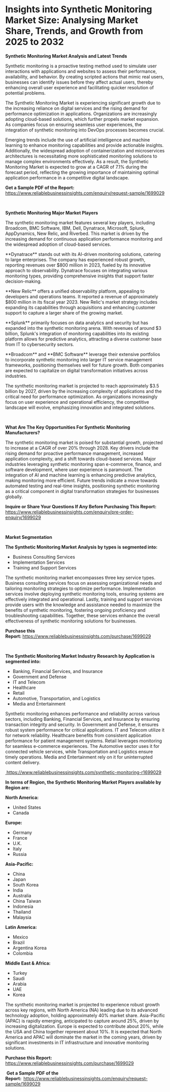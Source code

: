 <p><h1>Insights into Synthetic Monitoring Market Size: Analysing Market Share, Trends, and Growth from 2025 to 2032</h1></p><p><strong>Synthetic Monitoring Market Analysis and Latest Trends</strong></p>
<p><p>Synthetic monitoring is a proactive testing method used to simulate user interactions with applications and websites to assess their performance, availability, and behavior. By creating scripted actions that mimic real users, businesses can identify issues before they affect actual users, thereby enhancing overall user experience and facilitating quicker resolution of potential problems.</p><p>The Synthetic Monitoring Market is experiencing significant growth due to the increasing reliance on digital services and the rising demand for performance optimization in applications. Organizations are increasingly adopting cloud-based solutions, which further propels market expansion. As companies focus on ensuring seamless user experiences, the integration of synthetic monitoring into DevOps processes becomes crucial. </p><p>Emerging trends include the use of artificial intelligence and machine learning to enhance monitoring capabilities and provide actionable insights. Additionally, the widespread adoption of containerization and microservices architectures is necessitating more sophisticated monitoring solutions to manage complex environments effectively. As a result, the Synthetic Monitoring Market is expected to grow at a CAGR of 7.1% during the forecast period, reflecting the growing importance of maintaining optimal application performance in a competitive digital landscape.</p></p>
<p><strong>Get a Sample PDF of the Report:&nbsp;</strong> <a href="https://www.reliablebusinessinsights.com/enquiry/request-sample/1699029?utm_campaign=2782&utm_medium=2&utm_source=Github&utm_content=ia&utm_term=19042025&utm_id=synthetic-monitoring">https://www.reliablebusinessinsights.com/enquiry/request-sample/1699029</a></p>
<p>&nbsp;</p>
<p><strong>Synthetic Monitoring Major Market Players</strong></p>
<p><p>The synthetic monitoring market features several key players, including Broadcom, BMC Software, IBM, Dell, Dynatrace, Microsoft, Splunk, AppDynamics, New Relic, and Riverbed. This market is driven by the increasing demand for continuous application performance monitoring and the widespread adoption of cloud-based services.</p><p>**Dynatrace** stands out with its AI-driven monitoring solutions, catering to large enterprises. The company has experienced robust growth, reporting revenues over $800 million in 2023, fueled by its innovative approach to observability. Dynatrace focuses on integrating various monitoring types, providing comprehensive insights that support faster decision-making.</p><p>**New Relic** offers a unified observability platform, appealing to developers and operations teams. It reported a revenue of approximately $800 million in its fiscal year 2023. New Relic's market strategy includes expanding its capabilities through acquisitions and enhancing customer support to capture a larger share of the growing market.</p><p>**Splunk** primarily focuses on data analytics and security but has expanded into the synthetic monitoring arena. With revenues of around $3 billion, Splunk's integration of monitoring capabilities into its existing platform allows for predictive analytics, attracting a diverse customer base from IT to cybersecurity sectors.</p><p>**Broadcom** and **BMC Software** leverage their extensive portfolios to incorporate synthetic monitoring into larger IT service management frameworks, positioning themselves well for future growth. Both companies are expected to capitalize on digital transformation initiatives across industries.</p><p>The synthetic monitoring market is projected to reach approximately $3.5 billion by 2027, driven by the increasing complexity of applications and the critical need for performance optimization. As organizations increasingly focus on user experience and operational efficiency, the competitive landscape will evolve, emphasizing innovation and integrated solutions.</p></p>
<p>&nbsp;</p>
<p><strong>What Are The Key Opportunities For Synthetic Monitoring Manufacturers?</strong></p>
<p><p>The synthetic monitoring market is poised for substantial growth, projected to increase at a CAGR of over 20% through 2028. Key drivers include the rising demand for proactive performance management, increased application complexity, and a shift towards cloud-based services. Major industries leveraging synthetic monitoring span e-commerce, finance, and software development, where user experience is paramount. The integration of AI and machine learning is enhancing predictive analytics, making monitoring more efficient. Future trends indicate a move towards automated testing and real-time insights, positioning synthetic monitoring as a critical component in digital transformation strategies for businesses globally.</p></p>
<p><strong>Inquire or Share Your Questions If Any Before Purchasing This Report:</strong> <a href="https://www.reliablebusinessinsights.com/enquiry/pre-order-enquiry/1699029?utm_campaign=2782&utm_medium=2&utm_source=Github&utm_content=ia&utm_term=19042025&utm_id=synthetic-monitoring">https://www.reliablebusinessinsights.com/enquiry/pre-order-enquiry/1699029</a></p>
<p>&nbsp;</p>
<p><strong>Market Segmentation</strong></p>
<p><strong>The Synthetic Monitoring Market Analysis by types is segmented into:</strong></p>
<p><ul><li>Business Consulting Services</li><li>Implementation Services</li><li>Training and Support Services</li></ul></p>
<p><p>The synthetic monitoring market encompasses three key service types. Business consulting services focus on assessing organizational needs and tailoring monitoring strategies to optimize performance. Implementation services involve deploying synthetic monitoring tools, ensuring systems are effectively integrated and operational. Lastly, training and support services provide users with the knowledge and assistance needed to maximize the benefits of synthetic monitoring, fostering ongoing proficiency and troubleshooting capabilities. Together, these services enhance the overall effectiveness of synthetic monitoring solutions for businesses.</p></p>
<p><strong>Purchase this Report:&nbsp;</strong><a href="https://www.reliablebusinessinsights.com/purchase/1699029?utm_campaign=2782&utm_medium=2&utm_source=Github&utm_content=ia&utm_term=19042025&utm_id=synthetic-monitoring">https://www.reliablebusinessinsights.com/purchase/1699029</a></p>
<p>&nbsp;</p>
<p><strong>The Synthetic Monitoring Market Industry Research by Application is segmented into:</strong></p>
<p><ul><li>Banking, Financial Services, and Insurance</li><li>Government and Defense</li><li>IT and Telecom</li><li>Healthcare</li><li>Retail</li><li>Automotive, Transportation, and Logistics</li><li>Media and Entertainment</li></ul></p>
<p><p>Synthetic monitoring enhances performance and reliability across various sectors, including Banking, Financial Services, and Insurance by ensuring transaction integrity and security. In Government and Defense, it ensures robust system performance for critical applications. IT and Telecom utilize it for network reliability. Healthcare benefits from consistent application performance for patient management systems. Retail leverages monitoring for seamless e-commerce experiences. The Automotive sector uses it for connected vehicle services, while Transportation and Logistics ensure timely operations. Media and Entertainment rely on it for uninterrupted content delivery.</p></p>
<p><a href="https://www.reliablebusinessinsights.com/synthetic-monitoring-r1699029?utm_campaign=2782&utm_medium=2&utm_source=Github&utm_content=ia&utm_term=19042025&utm_id=synthetic-monitoring">&nbsp;https://www.reliablebusinessinsights.com/synthetic-monitoring-r1699029</a></p>
<p><strong>In terms of Region, the Synthetic Monitoring Market Players available by Region are:</strong></p>
<p>
    <p> <strong> North America: </strong>
        <ul>
            <li>United States</li>
            <li>Canada</li>
        </ul>
        </p> 
    <p> <strong> Europe: </strong>
        <ul>
            <li>Germany</li>
            <li>France</li>
            <li>U.K.</li>
            <li>Italy</li>
            <li>Russia</li>
        </ul>
        </p> 
    <p> <strong> Asia-Pacific: </strong>
        <ul>
            <li>China</li>
            <li>Japan</li>
            <li>South Korea</li>
            <li>India</li>
            <li>Australia</li>
            <li>China Taiwan</li>
            <li>Indonesia</li>
            <li>Thailand</li>
            <li>Malaysia</li>
        </ul>
        </p> 
    <p> <strong> Latin America: </strong>
        <ul>
            <li>Mexico</li>
            <li>Brazil</li>
            <li>Argentina Korea</li>
            <li>Colombia</li>
        </ul>
        </p> 
    <p> <strong> Middle East & Africa: </strong>
        <ul>
            <li>Turkey</li>
            <li>Saudi</li>
            <li>Arabia</li>
            <li>UAE</li>
            <li>Korea</li>
        </ul>
    </p>
    </p>
<p><p>The synthetic monitoring market is projected to experience robust growth across key regions, with North America (NA) leading due to its advanced technology adoption, holding approximately 40% market share. Asia-Pacific (APAC) is rapidly emerging, anticipated to capture around 25%, driven by increasing digitalization. Europe is expected to contribute about 20%, while the USA and China together represent about 10%. It is expected that North America and APAC will dominate the market in the coming years, driven by significant investments in IT infrastructure and innovative monitoring solutions.</p></p>
<p><strong>Purchase this Report: </strong><a href="https://www.reliablebusinessinsights.com/purchase/1699029?utm_campaign=2782&utm_medium=2&utm_source=Github&utm_content=ia&utm_term=19042025&utm_id=synthetic-monitoring">https://www.reliablebusinessinsights.com/purchase/1699029</a></p>
<p>&nbsp;<strong>Get a Sample PDF of the Report:&nbsp;&nbsp;</strong><a href="https://www.reliablebusinessinsights.com/enquiry/request-sample/1699029?utm_campaign=2782&utm_medium=2&utm_source=Github&utm_content=ia&utm_term=19042025&utm_id=synthetic-monitoring">https://www.reliablebusinessinsights.com/enquiry/request-sample/1699029</a></p>
<p><strong></strong></p>
<p><p></p><p></p><p></p></p>